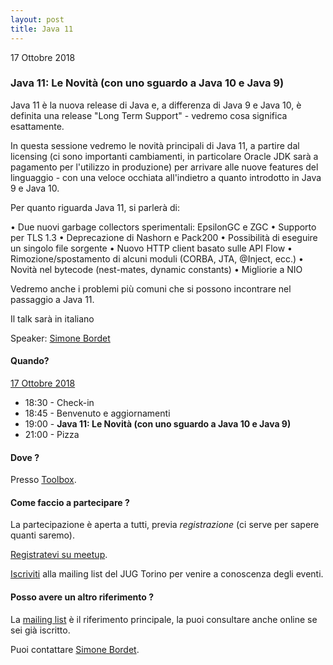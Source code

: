 ```yaml
---
layout: post
title: Java 11
---
```


17 Ottobre 2018

### Java 11: Le Novità (con uno sguardo a Java 10 e Java 9)

Java 11 è la nuova release di Java e, a differenza di Java 9 e Java 10, è definita 
una release "Long Term Support" - vedremo cosa significa esattamente.

In questa sessione vedremo le novità principali di Java 11, a partire dal licensing 
(ci sono importanti cambiamenti, in particolare Oracle JDK sarà a pagamento per 
l'utilizzo in produzione) per arrivare alle nuove features del linguaggio - con 
una veloce occhiata all'indietro a quanto introdotto in Java 9 e Java 10.

Per quanto riguarda Java 11, si parlerà di:

• Due nuovi garbage collectors sperimentali: EpsilonGC e ZGC
• Supporto per TLS 1.3
• Deprecazione di Nashorn e Pack200
• Possibilità di eseguire un singolo file sorgente
• Nuovo HTTP client basato sulle API Flow
• Rimozione/spostamento di alcuni moduli (CORBA, JTA, @Inject, ecc.)
• Novità nel bytecode (nest-mates, dynamic constants)
• Migliorie a NIO

Vedremo anche i problemi più comuni che si possono incontrare nel passaggio a Java 11.

Il talk sarà in italiano

Speaker: [Simone Bordet](/people/simonebordet)

#### Quando?

<u>17 Ottobre 2018</u>

* 18:30 - Check-in
* 18:45 - Benvenuto e aggiornamenti
* 19:00 - **Java 11: Le Novità (con uno sguardo a Java 10 e Java 9)**
* 21:00 - Pizza

#### Dove ?

Presso [Toolbox](/places/toolbox/).

#### Come faccio a partecipare ?

La partecipazione è aperta a tutti, previa *registrazione* (ci serve per sapere quanti saremo).

[Registratevi su meetup](https://www.meetup.com/JUGTorino/events/255367169/).

[Iscriviti](/subscribe/) alla mailing list del JUG Torino per venire a conoscenza degli eventi.

#### Posso avere un altro riferimento ?

La [mailing list](https://groups.yahoo.com/groups/it-torino-java-jug) è il riferimento principale,
la puoi consultare anche online se sei già iscritto.

Puoi contattare [Simone Bordet](/people/simonebordet).
